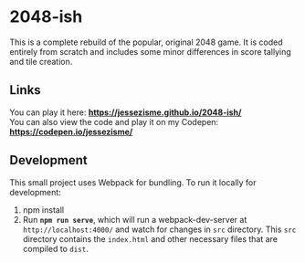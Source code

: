 # 2048-ish

This is a complete rebuild of the popular, original 2048 game. It is coded entirely from scratch and includes some minor differences in score tallying and tile creation.

## Links

You can play it here:
**https://jessezisme.github.io/2048-ish/**
<br>
You can also view the code and play it on my Codepen:
**https://codepen.io/jessezisme/**

## Development

This small project uses Webpack for bundling. To run it locally for development:

1. npm install
2. Run **`npm run serve`**, which will run a webpack-dev-server at `http://localhost:4000/` and watch for changes in `src` directory. This `src` directory contains the `index.html` and other necessary files that are compiled to `dist`.
